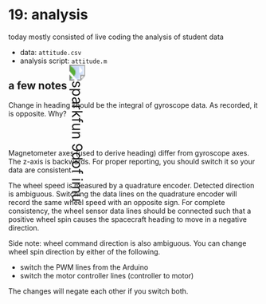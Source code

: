 # 19: analysis

today mostly consisted of live coding the analysis of student data

- data: `attitude.csv`
- analysis script: `attitude.m`



## a few notes

Change in heading should be the integral of gyroscope data. As recorded, it is opposite. Why?

<img src="../../fritzing_diagrams/svg.breadboard.15335_sfe_IMU_Breakout_ICM-20948_84006d0ab98eed0d7de4677bf49cae48_1_breadboard.svg" alt="sparkfun 9dof imu" style="zoom:200%; transform: rotate(90deg);" />

Magnetometer axes (used to derive heading) differ from gyroscope axes. The z-axis is backwards. For proper reporting, you should switch it so your data are consistent. 



The wheel speed is measured by a quadrature encoder. Detected direction is ambiguous. Switching the data lines on the quadrature encoder will record the same wheel speed with an opposite sign. For complete consistency, the wheel sensor data lines should be connected such that a positive wheel spin causes the spacecraft heading to move in a negative direction. 



Side note: wheel command direction is also ambiguous. You can change wheel spin direction by either of the following. 

- switch the PWM lines from the Arduino
- switch the motor controller lines (controller to motor)

The changes will negate each other if you switch both. 
